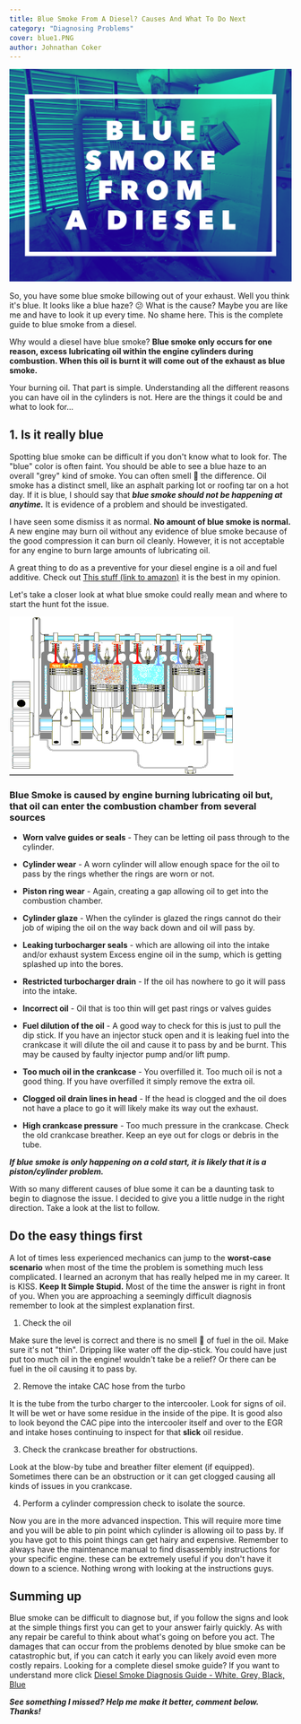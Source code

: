 ```yaml
---
title: Blue Smoke From A Diesel? Causes And What To Do Next
category: "Diagnosing Problems"
cover: blue1.PNG
author: Johnathan Coker
---
```


![unsplash.com](./blue1.PNG)

So, you have some blue smoke billowing out of your exhaust. Well you think it's blue. It looks like a blue haze? 😕 What is the cause? Maybe you are like me and have to look it up every time. No shame here. This is the complete guide to blue smoke from a diesel.

Why would a diesel have blue smoke? **Blue smoke only occurs for one reason, excess lubricating oil within the engine cylinders during combustion. When this oil is burnt it will come out of the exhaust as blue smoke.**

Your burning oil. That part is simple. Understanding all the different reasons you can have oil in the cylinders is not. Here are the things it could be and what to look for...

## 1. Is it really blue

Spotting blue smoke can be difficult if you don't know what to look for. The "blue" color is often faint. You should be able to see a blue haze to an overall "grey" kind of smoke. You can often smell 👃 the difference. Oil smoke has a distinct smell, like an asphalt parking lot or roofing tar on a hot day. If it is blue, I should say that **_blue smoke should not be happening at anytime._** It is evidence of a problem and should be investigated.

I have seen some dismiss it as normal. **No amount of blue smoke is normal.** A new engine may burn oil without any evidence of blue smoke because of the good compression it can burn oil cleanly. However, it is not acceptable for any engine to burn large amounts of lubricating oil.

A great thing to do as a preventive for your diesel engine is a oil and fuel additive. Check out [This stuff (link to amazon)](https://amzn.to/30RdaDo) it is the best in my opinion.

Let's take a closer look at what blue smoke could really mean and where to start the hunt fot the issue.

![engine](./engine.gif)

### Blue Smoke is caused by engine burning lubricating oil but, that oil can enter the combustion chamber from several sources

- **Worn valve guides or seals** - They can be letting oil pass through to the cylinder.

- **Cylinder wear** - A worn cylinder will allow enough space for the oil to pass by the rings whether the rings are worn or not.

- **Piston ring wear** - Again, creating a gap allowing oil to get into the combustion chamber.

- **Cylinder glaze** - When the cylinder is glazed the rings cannot do their job of wiping the oil on the way back down and oil will pass by.

- **Leaking turbocharger seals** - which are allowing oil into the intake and/or exhaust system Excess engine oil in the sump, which is getting splashed up into the bores.

- **Restricted turbocharger drain** - If the oil has nowhere to go it will pass into the intake.

- **Incorrect oil** - Oil that is too thin will get past rings or valves guides

* **Fuel dilution of the oil** - A good way to check for this is just to pull the dip stick. If you have an injector stuck open and it is leaking fuel into the crankcase it will dilute the oil and cause it to pass by and be burnt. This may be caused by faulty injector pump and/or lift pump.

* **Too much oil in the crankcase** - You overfilled it. Too much oil is not a good thing. If you have overfilled it simply remove the extra oil.

* **Clogged oil drain lines in head** - If the head is clogged and the oil does not have a place to go it will likely make its way out the exhaust.

* **High crankcase pressure** - Too much pressure in the crankcase. Check the old crankcase breather. Keep an eye out for clogs or debris in the tube.

**_If blue smoke is only happening on a cold start, it is likely that it is a piston/cylinder problem._**

With so many different causes of blue some it can be a daunting task to begin to diagnose the issue. I decided to give you a little nudge in the right direction. Take a look at the list to follow.

## Do the easy things first

A lot of times less experienced mechanics can jump to the **worst-case scenario** when most of the time the problem is something much less complicated. I learned an acronym that has really helped me in my career. It is KISS. **Keep It Simple Stupid.** Most of the time the answer is right in front of you. When you are approaching a seemingly difficult diagnosis remember to look at the simplest explanation first.

1. Check the oil

Make sure the level is correct and there is no smell 👃 of fuel in the oil. Make sure it's not "thin". Dripping like water off the dip-stick. You could have just put too much oil in the engine! wouldn't take be a relief? Or there can be fuel in the oil causing it to pass by.

2. Remove the intake CAC hose from the turbo

It is the tube from the turbo charger to the intercooler. Look for signs of oil. It will be wet or have some residue in the inside of the pipe. It is good also to look beyond the CAC pipe into the intercooler itself and over to the EGR and intake hoses continuing to inspect for that **slick** oil residue.

3. Check the crankcase breather for obstructions.

Look at the blow-by tube and breather filter element (if equipped). Sometimes there can be an obstruction or it can get clogged causing all kinds of issues in you crankcase.

4. Perform a cylinder compression check to isolate the source.

Now you are in the more advanced inspection. This will require more time and you will be able to pin point which cylinder is allowing oil to pass by. If you have got to this point things can get hairy and expensive. Remember to always have the maintenance manual to find disassembly instructions for your specific engine. these can be extremely useful if you don't have it down to a science. Nothing wrong with looking at the instructions guys.

## Summing up

Blue smoke can be difficult to diagnose but, if you follow the signs and look at the simple things first you can get to your answer fairly quickly. As with any repair be careful to think about what's going on before you act. The damages that can occur from the problems denoted by blue smoke can be catastrophic but, if you can catch it early you can likely avoid even more costly repairs. Looking for a complete diesel smoke guide? If you want to understand more click [Diesel Smoke Diagnosis Guide - White, Grey, Black, Blue](/diesel-smoke-guide)

**_See something I missed? Help me make it better, comment below. Thanks!_**
